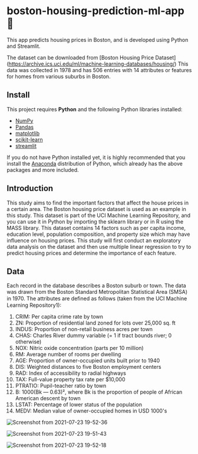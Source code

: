 # boston-housing-prediction-ml-app :house_with_garden:

 This app predicts housing prices in Boston, and is developed using Python and Streamlit.

 The dataset can be downloaded from [Boston Housing Price Dataset] (https://archive.ics.uci.edu/ml/machine-learning-databases/housing/)
 This data was collected in 1978 and has 506 entries with 14 attributes or features for homes from various suburbs in Boston.
 
 ## Install

This project requires **Python** and the following Python libraries installed:

- [NumPy](http://www.numpy.org/)
- [Pandas](http://pandas.pydata.org/)
- [matplotlib](http://matplotlib.org/)
- [scikit-learn](http://scikit-learn.org/stable/)
- [streamlit](https://streamlit.io/)

If you do not have Python installed yet, it is highly recommended that you install the [Anaconda](http://continuum.io/downloads) distribution of Python, which already has the above packages and more included.

## Introduction

This study aims to find the important factors that affect the house prices in a certain area. The Boston housing price dataset is used as an example in this study. This dataset is part of the UCI Machine Learning Repository, and you can use it in Python by importing the sklearn library or in R using the MASS library. This dataset contains 14 factors such as per capita income, education level, population composition, and property size which may have influence on housing prices. This study will first conduct an exploratory data analysis on the dataset and then use multiple linear regression to try to predict housing prices and determine the importance of each feature.


## Data
 Each record in the database describes a Boston suburb or town. The data was drawn from the Boston Standard Metropolitan Statistical Area (SMSA) in 1970. The attributes are deﬁned as follows (taken from the UCI Machine Learning Repository1):

1.  CRIM: Per capita crime rate by town
2.  ZN: Proportion of residential land zoned for lots over 25,000 sq. ft
3.  INDUS: Proportion of non-retail business acres per town
4.  CHAS: Charles River dummy variable (= 1 if tract bounds river; 0 otherwise)
5.  NOX: Nitric oxide concentration (parts per 10 million)
6.  RM: Average number of rooms per dwelling
7.  AGE: Proportion of owner-occupied units built prior to 1940
8.  DIS: Weighted distances to five Boston employment centers
9.  RAD: Index of accessibility to radial highways
10. TAX: Full-value property tax rate per $10,000
11. PTRATIO: Pupil-teacher ratio by town
12. B: 1000(Bk — 0.63)², where Bk is the proportion of people of African American descent by town
13. LSTAT: Percentage of lower status of the population
14. MEDV: Median value of owner-occupied homes in USD 1000's


![Screenshot from 2021-07-23 19-52-36](https://user-images.githubusercontent.com/50477195/126796316-9070d2ba-a850-4815-b359-dabc33f8c9df.png)

![Screenshot from 2021-07-23 19-51-43](https://user-images.githubusercontent.com/50477195/126796259-a1d029cb-dd96-4eda-a689-d48c8e88a385.png)

![Screenshot from 2021-07-23 19-52-18](https://user-images.githubusercontent.com/50477195/126796288-d3cef77f-3c0d-4ec1-b094-ba4f18fd200c.png)
